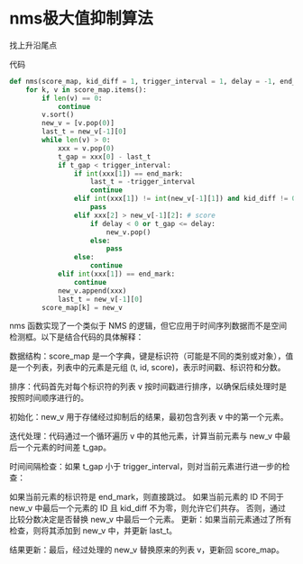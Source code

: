# nms极大值抑制算法

找上升沿尾点

代码
```python
def nms(score_map, kid_diff = 1, trigger_interval = 1, delay = -1, end_mark = 10000):
    for k, v in score_map.items():
        if len(v) == 0:
            continue
        v.sort()
        new_v = [v.pop(0)]
        last_t = new_v[-1][0]
        while len(v) > 0:
            xxx = v.pop(0)
            t_gap = xxx[0] - last_t
            if t_gap < trigger_interval:
                if int(xxx[1]) == end_mark:
                    last_t = -trigger_interval
                    continue
                elif int(xxx[1]) != int(new_v[-1][1]) and kid_diff != 0:
                    pass
                elif xxx[2] > new_v[-1][2]: # score
                    if delay < 0 or t_gap <= delay:
                        new_v.pop()
                    else:
                        pass
                else:
                    continue
            elif int(xxx[1]) == end_mark:
                continue
            new_v.append(xxx)
            last_t = new_v[-1][0]
        score_map[k] = new_v
```

nms 函数实现了一个类似于 NMS 的逻辑，但它应用于时间序列数据而不是空间检测框。以下是结合代码的具体解释：

数据结构：score_map 是一个字典，键是标识符（可能是不同的类别或对象），值是一个列表，列表中的元素是元组 (t, id, score)，表示时间戳、标识符和分数。

排序：代码首先对每个标识符的列表 v 按时间戳进行排序，以确保后续处理时是按照时间顺序进行的。

初始化：new_v 用于存储经过抑制后的结果，最初包含列表 v 中的第一个元素。

迭代处理：代码通过一个循环遍历 v 中的其他元素，计算当前元素与 new_v 中最后一个元素的时间差 t_gap。

时间间隔检查：如果 t_gap 小于 trigger_interval，则对当前元素进行进一步的检查：

如果当前元素的标识符是 end_mark，则直接跳过。
如果当前元素的 ID 不同于 new_v 中最后一个元素的 ID 且 kid_diff 不为零，则允许它们共存。
否则，通过比较分数决定是否替换 new_v 中最后一个元素。
更新：如果当前元素通过了所有检查，则将其添加到 new_v 中，并更新 last_t。

结果更新：最后，经过处理的 new_v 替换原来的列表 v，更新回 score_map。